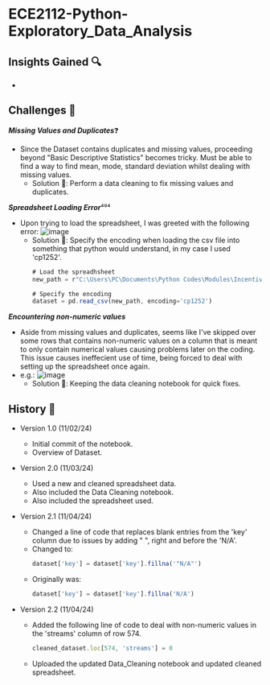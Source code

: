 # ECE2112-Python-Exploratory_Data_Analysis



## Insights Gained 🔍
-


## Challenges 🎯
***Missing Values and Duplicates***❓
* Since the Dataset contains duplicates and missing values, proceeding beyond "Basic Descriptive Statistics" becomes tricky. Must be able to find a way to find mean, mode, standard deviation whilst dealing with missing values.
  - Solution 🔧: Perform a data cleaning to fix missing values and duplicates.
 
***Spreadsheet Loading Error***⁴⁰⁴
* Upon trying to load the spreadsheet, I was greeted with the following error:
![image](https://github.com/user-attachments/assets/e0d61703-32f5-4b8d-b5ab-4d0ab49f3118)
  - Solution 🔧: Specify the encoding when loading the csv file into something that python would understand, in my case I used 'cp1252'.
    ```javascript
    # Load the spreadhsheet
    new_path = r"C:\Users\PC\Documents\Python Codes\Modules\Incentives\Top Spotify Music Incentives\spotify-2023.csv"

    # Specify the encoding
    dataset = pd.read_csv(new_path, encoding='cp1252')
    ```

***Encountering non-numeric values***
* Aside from missing values and duplicates, seems like I've skipped over some rows that contains non-numeric values on a column that is meant to only contain numerical values causing problems later on the coding. This issue causes ineffecient use of time, being forced to deal with setting up the spreadsheet once again.
* e.g.: ![image](https://github.com/user-attachments/assets/419da2ca-2665-4087-8833-22b15d682319)
  - Solution 🔧: Keeping the data cleaning notebook for quick fixes.



## History 📜
* Version 1.0 (11/02/24)
  - Initial commit of the notebook.
  - Overview of Dataset.

* Version 2.0 (11/03/24)
  - Used a new and cleaned spreadsheet data.
  - Also included the Data Cleaning notebook.
  - Also included the spreadsheet used.
* Version 2.1 (11/04/24)
  - Changed a line of code that replaces blank entries from the 'key' column due to issues by adding " ", right and before the 'N/A'.
  - Changed to:
    ```javascript
    dataset['key'] = dataset['key'].fillna('"N/A"')
    ```
  - Originally was:
    ```javascript
    dataset['key'] = dataset['key'].fillna('N/A')
    ```
* Version 2.2 (11/04/24)
  - Added the following line of code to deal with non-numeric values in the 'streams' column of row 574.
    ```javascript
    cleaned_dataset.loc[574, 'streams'] = 0
    ```
  - Uploaded the updated Data_Cleaning notebook and updated cleaned spreadsheet.
